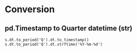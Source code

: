# Conversion

## pd.Timestamp to Quarter datetime (str)
```
s.dt.to_period('Q').dt.to_timestamp()
s.dt.to_period('Q').dt.strftime('%Y-%m-%d')
```
